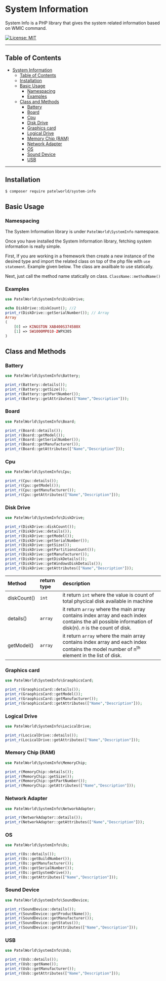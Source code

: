 # System Information

System Info is a PHP library that gives the system related information based on WMIC command.

[![License: MIT](https://img.shields.io/badge/License-MIT-yellow.svg)](https://opensource.org/licenses/MIT)

---

## Table of Contents

- [System Information](#system-information)
  - [Table of Contents](#table-of-contents)
  - [Installation](#installation)
  - [Basic Usage](#basic-usage)
    - [Namespacing](#namespacing)
    - [Examples](#examples)
  - [Class and Methods](#class-and-methods)
    - [Battery](#battery)
    - [Board](#board)
    - [Cpu](#cpu)
    - [Disk Drive](#disk-drive)
    - [Graphics card](#graphics-card)
    - [Logical Drive](#logical-drive)
    - [Memory Chip (RAM)](#memory-chip-ram)
    - [Network Adapter](#network-adapter)
    - [OS](#os)
    - [Sound Device](#sound-device)
    - [USB](#usb)

---

## Installation

```bash
$ composer require patelworld/system-info
```

## Basic Usage

### Namespacing

The System Information library is under `PatelWorld\SystemInfo` namespace.

Once you have installed the System Information library, fetching system information is really simple.

First, If you are working in a fremework then create a new instance of the desired type and import the related class on top of the php file with `use statement`. Example given below.
The class are availbale to use statically.

Next, just call the method name statically on class. `ClassName::methodName()`

### Examples

```php
use PatelWorld\SystemInfo\DiskDrive;

echo DiskDrive::diskCount(); //2
print_r(DiskDrive::getSerialNumber()); // Array
Array
(
    [0] => KINGSTON XAB400S374580X
    [1] => SW1000MP010-2WPX305
)
```

## Class and Methods

### Battery

```php
use PatelWorld\SystemInfo\Battery;

print_r(Battery::details());
print_r(Battery::getSize());
print_r(Battery::getPartNumber());
print_r(Battery::getAttributes(["Name","Description"]));
```

### Board

```php
use PatelWorld\SystemInfo\Board;

print_r(Board::details());
print_r(Board::getModel());
print_r(Board::getSerialNumber());
print_r(Board::getManufacturer());
print_r(Board::getAttributes(["Name","Description"]));
```

### Cpu

```php
use PatelWorld\SystemInfo\Cpu;

print_r(Cpu::details());
print_r(Cpu::getModel());
print_r(Cpu::getManufacturer());
print_r(Cpu::getAttributes(["Name","Description"]));
```

### Disk Drive

```php
use PatelWorld\SystemInfo\DiskDrive;

print_r(DiskDrive::diskCount());
print_r(DiskDrive::details());
print_r(DiskDrive::getModel());
print_r(DiskDrive::getSerialNumber());
print_r(DiskDrive::getSize());
print_r(DiskDrive::getPartitionsCount());
print_r(DiskDrive::getManufacturer());
print_r(DiskDrive::getDiskDetails());
print_r(DiskDrive::getWindowsDiskDetails());
print_r(DiskDrive::getAttributes(["Name","Description"]));

```

| Method      | return type | description                                                                                                                                            |
| :---------- | :---------- | :----------------------------------------------------------------------------------------------------------------------------------------------------- |
| diskCount() | `int`       | it return `int` where the value is count of total phycical disk available in machine                                                                   |
| details()   | `array`     | it return `array` where the main array contains index array and each index contains the all possible information of disk(n). _n_ is the count of disk. |
| getModel()  | `array`     | it return `array` where the main array contains index array and each index contains the model number of n<sup>th</sup> element in the list of disk.    |

### Graphics card

```php
use PatelWorld\SystemInfo\GraophicsCard;

print_r(GraophicsCard::details());
print_r(GraophicsCard::getModel());
print_r(GraophicsCard::getManufacturer());
print_r(GraophicsCard::getAttributes(["Name","Description"]));

```

### Logical Drive

```php
use PatelWorld\SystemInfo\LocicalDrive;

print_r(LocicalDrive::details());
print_r(LocicalDrive::getAttributes(["Name","Description"]));
```

### Memory Chip (RAM)

```php
use PatelWorld\SystemInfo\MemoryChip;

print_r(MemoryChip::details());
print_r(MemoryChip::getSize());
print_r(MemoryChip::getPartNumber());
print_r(MemoryChip::getAttributes(["Name","Description"]));
```

### Network Adapter

```php
use PatelWorld\SystemInfo\NetworkAdapter;

print_r(NetworkAdapter::details());
print_r(NetworkAdapter::getAttributes(["Name","Description"]));
```

### OS

```php
use PatelWorld\SystemInfo\Os;

print_r(Os::details());
print_r(Os::getBuildNumber());
print_r(Os::getManufacturer());
print_r(Os::getSerialNumber());
print_r(Os::getSystemDrive());
print_r(Os::getAttributes(["Name","Description"]));
```

### Sound Device

```php
use PatelWorld\SystemInfo\SoundDevice;

print_r(SoundDevice::details());
print_r(SoundDevice::getProductName());
print_r(SoundDevice::getManufacturer());
print_r(SoundDevice::getStatus());
print_r(SoundDevice::getAttributes(["Name","Description"]));
```

### USB

```php
use PatelWorld\SystemInfo\Usb;

print_r(Usb::details());
print_r(Usb::getName());
print_r(Usb::getManufacturer());
print_r(Usb::getAttributes(["Name","Description"]));
```
